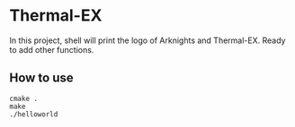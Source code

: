 # Thermal-EX

In this project, shell will print the logo of Arknights and Thermal-EX. Ready to add other functions.
## How to use
```
cmake .
make
./helloworld
```